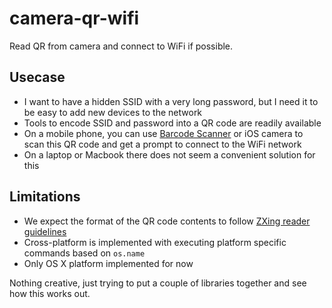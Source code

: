 # camera-qr-wifi
Read QR from camera and connect to WiFi if possible.

## Usecase
* I want to have a hidden SSID with a very long password, but I need it to be easy to add new devices to the network
* Tools to encode SSID and password into a QR code are readily available
* On a mobile phone, you can use [Barcode Scanner](https://play.google.com/store/apps/details?id=com.google.zxing.client.android) or iOS camera to scan this QR code and get a prompt to connect to the WiFi network
* On a laptop or Macbook there does not seem a convenient solution for this

## Limitations
* We expect the format of the QR code contents to follow [ZXing reader guidelines](https://github.com/zxing/zxing/wiki/Barcode-Contents#wi-fi-network-config-android-ios-11)
* Cross-platform is implemented with executing platform specific commands based on `os.name`
* Only OS X platform implemented for now

Nothing creative, just trying to put a couple of libraries together and see how this works out.

